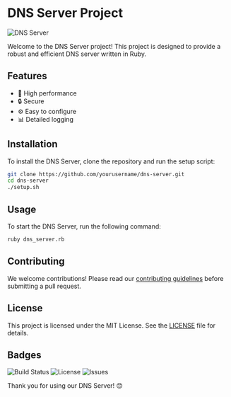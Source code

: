# DNS Server Project

![DNS Server](https://example.com/dns-server-image.png)

Welcome to the DNS Server project! This project is designed to provide a robust and efficient DNS server written in Ruby.

## Features

- 🚀 High performance
- 🔒 Secure
- ⚙️ Easy to configure
- 📊 Detailed logging

## Installation

To install the DNS Server, clone the repository and run the setup script:

```bash
git clone https://github.com/yourusername/dns-server.git
cd dns-server
./setup.sh
```

## Usage

To start the DNS Server, run the following command:

```bash
ruby dns_server.rb
```

## Contributing

We welcome contributions! Please read our [contributing guidelines](CONTRIBUTING.md) before submitting a pull request.

## License

This project is licensed under the MIT License. See the [LICENSE](LICENSE) file for details.

## Badges

![Build Status](https://img.shields.io/github/workflow/status/yourusername/dns-server/CI)
![License](https://img.shields.io/github/license/yourusername/dns-server)
![Issues](https://img.shields.io/github/issues/yourusername/dns-server)

Thank you for using our DNS Server! 😊
